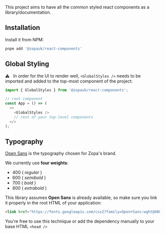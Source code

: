 This project aims to have all the common styled react components as a library/documentation.

## Installation

Install it from NPM:

```bash
pnpm add '@zopauk/react-components'
```

## Global Styling

⚠️ &nbsp;&nbsp;In order for the UI to render well, `<GlobalStyles />` needs to be imported and added to the top-most component of the project:

```ts static
import { GlobalStyles } from '@zopauk/react-components';

// root component
const App = () => (
  <>
    <GlobalStyles />
    // rest of your top-level components
  </>
);
```

## Typography

[Open Sans](https://fonts.google.com/specimen/Open+Sans) is the typography chosen for Zopa's brand.

We currently use **four weights**:

- 400 ( _regular_ )
- 600 ( _semibold_ )
- 700 ( _bold_ )
- 800 ( _extrabold_ )

This library assumes **Open Sans** is already available, so make sure you link it properly in the root HTML of your application:

```html static
<link href="https://fonts.googleapis.com/css2?family=Open+Sans:wght@400;600;700;800&display=swap" rel="stylesheet" />
```

You're free to use this technique or add the dependency manually to your base HTML `<head />`
